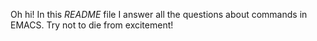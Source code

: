 Oh hi! In this *README* file I answer all the questions about commands in EMACS. Try not to die from excitement!